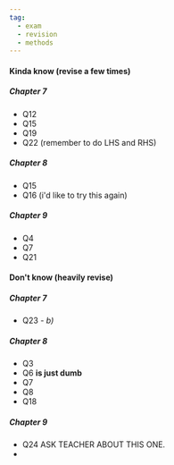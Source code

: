 ```yaml
---
tag:
  - exam
  - revision
  - methods
---
```


#### Kinda know (revise a few times)
##### Chapter 7
- Q12
- Q15
- Q19
- Q22 (remember to do LHS and RHS)

##### Chapter 8
- Q15
- Q16 (i'd like to try this again)
##### Chapter 9
- Q4 
- Q7
- Q21





#### Don't know (heavily revise)

##### Chapter 7
- Q23 - *b)* 

##### Chapter 8
- Q3
- Q6 **is just dumb** 
- Q7
- Q8
- Q18
##### Chapter 9
- Q24 ASK TEACHER ABOUT THIS ONE. 
- 






